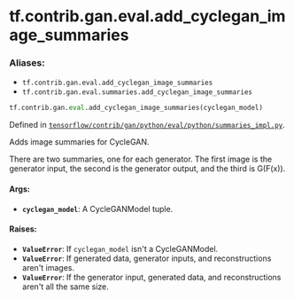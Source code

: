 <div itemscope itemtype="http://developers.google.com/ReferenceObject">
<meta itemprop="name" content="tf.contrib.gan.eval.add_cyclegan_image_summaries" />
</div>

# tf.contrib.gan.eval.add_cyclegan_image_summaries

### Aliases:

* `tf.contrib.gan.eval.add_cyclegan_image_summaries`
* `tf.contrib.gan.eval.summaries.add_cyclegan_image_summaries`

``` python
tf.contrib.gan.eval.add_cyclegan_image_summaries(cyclegan_model)
```



Defined in [`tensorflow/contrib/gan/python/eval/python/summaries_impl.py`](https://www.tensorflow.org/code/tensorflow/contrib/gan/python/eval/python/summaries_impl.py).

Adds image summaries for CycleGAN.

There are two summaries, one for each generator. The first image is the
generator input, the second is the generator output, and the third is G(F(x)).

#### Args:

* <b>`cyclegan_model`</b>: A CycleGANModel tuple.


#### Raises:

* <b>`ValueError`</b>: If `cyclegan_model` isn't a CycleGANModel.
* <b>`ValueError`</b>: If generated data, generator inputs, and reconstructions aren't
    images.
* <b>`ValueError`</b>: If the generator input, generated data, and reconstructions
    aren't all the same size.